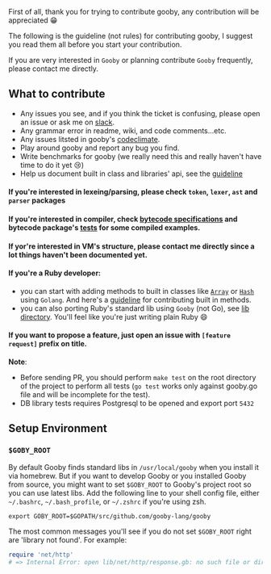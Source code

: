 First of all, thank you for trying to contribute gooby, any contribution will be appreciated 😁

The following is the guideline (not rules) for contributing gooby, I suggest you read them all before you start your contribution.

If you are very interested in `Gooby` or planning contribute `Gooby` frequently, please contact me directly.

## What to contribute

- Any issues you see, and if you think the ticket is confusing, please open an issue or ask me on [slack](https://gooby-lang-slackin.herokuapp.com).
- Any grammar error in readme, wiki, and code comments...etc.
- Any issues litsted in gooby's [codeclimate](https://codeclimate.com/github/gooby-lang/gooby/issues).
- Play around gooby and report any bug you find.
- Write benchmarks for gooby (we really need this and really haven't have time to do it yet 😢)
- Help us document built in class and libraries' api, see the [guideline](https://github.com/gooby-lang/gooby/wiki/Documenting-Gooby-Code)


#### If you're interested in lexeing/parsing, please check `token`, `lexer`, `ast` and `parser` packages

#### If you're interested in compiler, check [bytecode specifications](https://github.com/gooby-lang/gooby/wiki/Bytecode-Instruction-specs) and bytecode package's [tests](https://github.com/gooby-lang/gooby/blob/master/bytecode/generator_test.go) for some compiled examples.

#### If yor're interested in VM's structure, please contact me directly since a lot things haven't been documented yet.

#### If you're a Ruby developer:
  - you can start with adding methods to built in classes like [`Array`](https://github.com/gooby-lang/gooby/blob/master/vm/array.go) or [`Hash`](https://github.com/gooby-lang/gooby/blob/master/vm/hash.go) using `Golang`. And here's a [guideline](https://github.com/gooby-lang/gooby/wiki/Contibuting-a-Method) for contributing built in methods.
  - you can also porting Ruby's standard lib using `Gooby` (not Go), see [lib directory](https://github.com/gooby-lang/gooby/tree/master/lib/net). You'll feel like you're just writing plain Ruby 😄

#### If you want to propose a feature, just open an issue with `[feature request]` prefix on title.

**Note**:
  - Before sending PR, you should perform `make test` on the root directory of the project to perform all tests (`go test` works only against gooby.go file and will be incomplete for the test).
  - DB library tests requires Postgresql to be opened and export port `5432`


## Setup Environment


### `$GOBY_ROOT`

By default Gooby finds standard libs in `/usr/local/gooby` when you install it via homebrew.
But if you want to develop Gooby or you installed Gooby from source, you might want to set `$GOBY_ROOT` to Gooby's project root so you can use latest libs.
Add the following line to your shell config file, either `~/.bashrc`, `~/.bash_profile`, or `~/.zshrc` if you're using zsh.

```
export GOBY_ROOT=$GOPATH/src/github.com/gooby-lang/gooby
```

The most common messages you'll see if you do not set `$GOBY_ROOT` right are 'library not found'. For example:

```ruby
require 'net/http'
# => Internal Error: open lib/net/http/response.gb: no such file or directory
```







